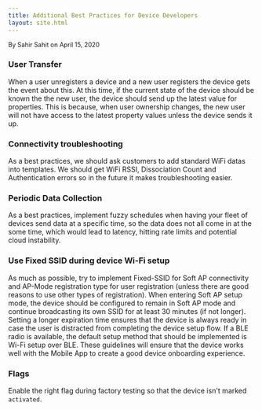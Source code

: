 ```yaml
---
title: Additional Best Practices for Device Developers
layout: site.html
---
```


<span style="font-size:90%;">By Sahir Sahit on April 15, 2020</span>

### User Transfer

When a user unregisters a device and a new user registers the device gets the event about this. At this time, if the current state of the device should be known the the new user, the device should send up the latest value for properties. This is because, when user ownership changes, the new user will not have access to the latest property values unless the device sends it up.

### Connectivity troubleshooting

As a best practices, we should ask customers to add standard WiFi datas into templates. We should get WiFi RSSI, Dissociation Count and Authentication errors so in the future it makes troubleshooting easier. 

### Periodic Data Collection

As a best practices, implement fuzzy schedules when having your fleet of devices send data at a specific time, so the data does not all come in at the some time, which would lead to latency, hitting rate limits and potential cloud instability.

### Use Fixed SSID during device Wi-Fi setup

As much as possible, try to implement Fixed-SSID for Soft AP connectivity and AP-Mode registration type for user registration (unless there are good reasons to use other types of registration). When entering Soft AP setup mode, the device should be configured to remain in Soft AP mode and continue broadcasting its own SSID for at least 30 minutes (if not longer). Setting a longer expiration time ensures that the device is always ready in case the user is distracted from completing the device setup flow. If a BLE radio is available, the default setup method that should be implemented is Wi-Fi setup over BLE. These guidelines will ensure that the device works well with the Mobile App to create a good device onboarding experience.

### Flags

Enable the right flag during factory testing so that the device isn't marked `activated`.
